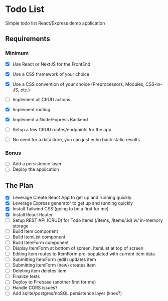 # Todo List

Simple todo list React/Express demo application

## Requirements

### Minimum

- [x] Use React or NextJS for the FrontEnd

- [x] Use a CSS framework of your choice

- [x] Use a CSS convention of your choice (Preprocessors, Modules, CSS-in-JS, etc.)

- [ ] Implement all CRUD actions

- [x] Implement routing

- [x] Implement a Node/Express Backend

- [ ] Setup a few CRUD routes/endpoints for the app

- [ ] No need for a datastore, you can just echo back static results

### Bonus

- [ ] Add a persistence layer
- [ ] Deploy the application

## The Plan

- [x] Leverage Create React App to get up and running quickly
- [x] Leverage Express generator to get up and running quickly
- [x] Install Tailwind CSS (going to be a first for me)
- [x] Install React Router
- [ ] Setup REST API (CRUD) for Todo items (/items, /items/:id) w/ in-memory storage
- [ ] Build Item component
- [ ] Build ItemList component
- [ ] Build ItemForm component
- [ ] Display ItemForm at bottom of screen, ItemList at top of screen
- [ ] Editing item routes to ItemForm pre-populated with current item data
- [ ] Submitting ItemForm (edit) updates item
- [ ] Submitting ItemForm (new) creates item
- [ ] Deleting item deletes item
- [ ] Finalize tests
- [ ] Deploy to Firebase (another first for me)
- [ ] Handle CORS issues?
- [ ] Add sqlite/postgres/noSQL persistence layer (knex?)